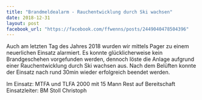 ```yaml
---
title: "Brandmeldealarm - Rauchentwicklung durch Ski wachsen"
date: 2018-12-31
layout: post
facebook_url: "https://facebook.com/ffwenns/posts/2449040478504396"
---
```


Auch am letzten Tag des Jahres 2018 wurden wir mittels Pager zu einem neuerlichen Einsatz alarmiert. Es konnte glücklicherweise kein Brandgeschehen vorgefunden werden, dennoch löste die Anlage aufgrund einer Rauchentwicklung durch Ski wachsen aus. Nach dem Belüften konnte der Einsatz nach rund 30min wieder erfolgreich beendet werden. 

Im Einsatz:
MTFA und TLFA 2000 mit 15 Mann 
Rest auf Bereitschaft 
Einsatzleiter: BM Stoll Christoph